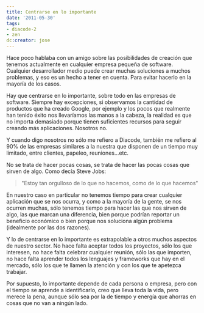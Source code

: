 ```yaml
---
title: Centrarse en lo importante
date: '2011-05-30'
tags:
- diacode-2
- zen
dc:creator: jose
---
```


Hace poco hablaba con un amigo sobre las posibilidades de creación que tenemos actualmente en cualquier empresa pequeña de software. Cualquier desarrollador medio puede crear muchas soluciones a muchos problemas, y eso es un hecho a tener en cuenta. Para evitar hacerlo en la mayoría de los casos.


Hay que centrarse en lo importante, sobre todo en las empresas de software. Siempre hay excepciones, si observamos la cantidad de productos que ha creado Google, por ejemplo y los pocos que realmente han tenido éxito nos llevaríamos las manos a la cabeza, la realidad es que no importa demasiado porque tienen suficientes recursos para seguir creando más aplicaciones. Nosotros no.


<!--more-->Y cuando digo nosotros no sólo me refiero a Diacode, también me refiero al 90% de las empresas similares a la nuestra que disponen de un tiempo muy limitado, entre clientes, papeleo, reuniones...etc.


No se trata de hacer pocas cosas, se trata de hacer las pocas cosas que sirven de algo. Como decía Steve Jobs:


>"Estoy tan orgulloso de lo que no hacemos, como de lo que hacemos"



En nuestro caso en particular no tenemos tiempo para crear cualquier aplicación que se nos ocurra, y como a la mayoría de la gente, se nos ocurren muchas, sólo tenemos tiempo para hacer las que nos sirven de algo, las que marcan una diferencia, bien porque podrían reportar un beneficio económico o bien porque nos soluciona algún problema (idealmente por las dos razones).


Y lo de centrarse en lo importante es extrapolable a otros muchos aspectos de nuestro sector. No hace falta aceptar todos los proyectos, sólo los que interesen, no hace falta celebrar cualquier reunión, sólo las que importen, no hace falta aprender todos los lenguajes y frameworks que hay en el mercado, sólo los que te llamen la atención y con los que te apetezca trabajar.


Por supuesto, lo importante depende de cada persona o empresa, pero con el tiempo se aprende a identificarlo, creo que lleva toda la vida, pero merece la pena, aunque sólo sea por la de tiempo y energía que ahorras en cosas que no van a ningún lado.
